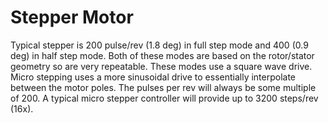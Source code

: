 # Stepper Motor

Typical stepper is 200 pulse/rev (1.8 deg) in full step mode and 400 (0.9 deg) in half step mode. Both of these modes are based on the rotor/stator geometry so are very repeatable. These modes use a square wave drive. Micro stepping uses a more sinusoidal drive to essentially interpolate between the motor poles. The pulses per rev will always be some multiple of 200. A typical micro stepper controller will provide up to 3200 steps/rev (16x).
